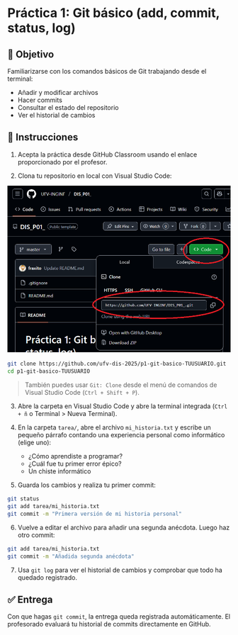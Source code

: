# Práctica 1: Git básico (add, commit, status, log)

## 🎯 Objetivo

Familiarizarse con los comandos básicos de Git trabajando desde el terminal:

- Añadir y modificar archivos
- Hacer commits
- Consultar el estado del repositorio
- Ver el historial de cambios

## 🧪 Instrucciones

1. Acepta la práctica desde GitHub Classroom usando el enlace proporcionado por el profesor.

2. Clona tu repositorio en local con Visual Studio Code:

![clonar con Code](img/imagen1_repo.png)

```bash
git clone https://github.com/ufv-dis-2025/p1-git-basico-TUUSUARIO.git
cd p1-git-basico-TUUSUARIO
```

> También puedes usar `Git: Clone` desde el menú de comandos de Visual Studio Code (`Ctrl + Shift + P`).

3. Abre la carpeta en Visual Studio Code y abre la terminal integrada (`Ctrl + ñ` o Terminal > Nueva Terminal).

4. En la carpeta `tarea/`, abre el archivo `mi_historia.txt` y escribe un pequeño párrafo contando una experiencia personal como informático (elige uno):
   - ¿Cómo aprendiste a programar?
   - ¿Cuál fue tu primer error épico?
   - Un chiste informático

5. Guarda los cambios y realiza tu primer commit:

```bash
git status
git add tarea/mi_historia.txt
git commit -m "Primera versión de mi historia personal"
```

6. Vuelve a editar el archivo para añadir una segunda anécdota. Luego haz otro commit:

```bash
git add tarea/mi_historia.txt
git commit -m "Añadida segunda anécdota"
```

7. Usa `git log` para ver el historial de cambios y comprobar que todo ha quedado registrado.

## ✅ Entrega

Con que hagas `git commit`, la entrega queda registrada automáticamente. El profesorado evaluará tu historial de commits directamente en GitHub.
